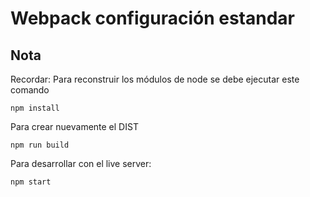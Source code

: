 # Webpack configuración estandar


## Nota
Recordar: Para reconstruir los módulos de node se debe ejecutar este comando

```
npm install
```

Para crear nuevamente el DIST

```
npm run build
```
Para desarrollar con el live server:
```
npm start
```
